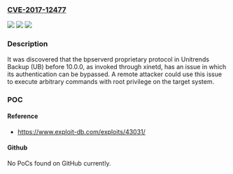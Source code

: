 ### [CVE-2017-12477](https://cve.mitre.org/cgi-bin/cvename.cgi?name=CVE-2017-12477)
![](https://img.shields.io/static/v1?label=Product&message=n%2Fa&color=blue)
![](https://img.shields.io/static/v1?label=Version&message=n%2Fa&color=blue)
![](https://img.shields.io/static/v1?label=Vulnerability&message=n%2Fa&color=brighgreen)

### Description

It was discovered that the bpserverd proprietary protocol in Unitrends Backup (UB) before 10.0.0, as invoked through xinetd, has an issue in which its authentication can be bypassed. A remote attacker could use this issue to execute arbitrary commands with root privilege on the target system.

### POC

#### Reference
- https://www.exploit-db.com/exploits/43031/

#### Github
No PoCs found on GitHub currently.

